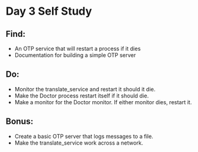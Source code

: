 # Day 3 Self Study

## Find:
 - An OTP service that will restart a process if it dies
 - Documentation for building a simple OTP server

## Do:
 - Monitor the translate_service and restart it should it die.
 - Make the Doctor process restart itself if it should die.
 - Make a monitor for the Doctor monitor. If either monitor dies, restart it.

## Bonus:
 - Create a basic OTP server that logs messages to a file.
 - Make the translate_service work across a network.
